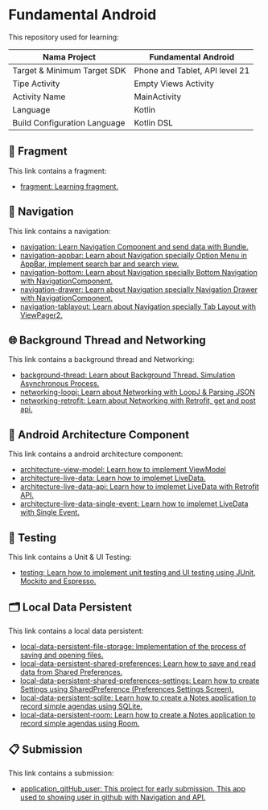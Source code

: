 # Fundamental Android

This repository used for learning:


| Nama Project                  | Fundamental Android            |
|-------------------------------|--------------------------------|
| Target & Minimum Target SDK   | Phone and Tablet, API level 21 |
| Tipe Activity                 | Empty Views Activity           | 
| Activity Name                 | MainActivity                   |
| Language                      | Kotlin                         |
| Build Configuration Language  | Kotlin DSL                     |

## 📱 Fragment

This link contains a fragment:

- [fragment: Learning fragment.](https://github.com/kisahtegar/FundamentalAndroid/tree/fragment)

## 🧭 Navigation

This link contains a navigation:

- [navigation: Learn Navigation Component and send data with Bundle.](https://github.com/kisahtegar/FundamentalAndroid/tree/navigation)
- [navigation-appbar: Learn about Navigation specially Option Menu in AppBar, implement search bar and search view.](https://github.com/kisahtegar/FundamentalAndroid/tree/navigation-appbar)
- [navigation-bottom: Learn about Navigation specially Bottom Navigation with NavigationComponent.](https://github.com/kisahtegar/FundamentalAndroid/tree/navigation-bottom)
- [navigation-drawer: Learn about Navigation specially Navigation Drawer with NavigationComponent.](https://github.com/kisahtegar/FundamentalAndroid/tree/navigation-drawer)
- [navigation-tablayout: Learn about Navigation specially Tab Layout with ViewPager2.](https://github.com/kisahtegar/FundamentalAndroid/tree/navigation-tablayout)


## 🌐 Background Thread and Networking

This link contains a background thread and Networking:

- [background-thread: Learn about Background Thread. Simulation Asynchronous Process.](https://github.com/kisahtegar/FundamentalAndroid/tree/background-thread)
- [networking-loopj: Learn about Networking with LoopJ & Parsing JSON](https://github.com/kisahtegar/FundamentalAndroid/tree/networking-loopj)
- [networking-retrofit: Learn about Networking with Retrofit, get and post api.](https://github.com/kisahtegar/FundamentalAndroid/tree/networking-retrofit)


## 🧩 Android Architecture Component

This link contains a android architecture component:

- [architecture-view-model: Learn how to implement ViewModel](https://github.com/kisahtegar/FundamentalAndroid/tree/architecture-view-model)
- [architecture-live-data: Learn how to implemet LiveData.](https://github.com/kisahtegar/FundamentalAndroid/tree/architecture-live-data)
- [architecture-live-data-api: Learn how to implemet LiveData with Retrofit API.](https://github.com/kisahtegar/FundamentalAndroid/tree/architecture-live-data-api)
- [architecture-live-data-single-event: Learn how to implemet LiveData with Single Event.](https://github.com/kisahtegar/FundamentalAndroid/tree/architecture-live-data-single-event)

## 🧪 Testing

This link contains a Unit & UI Testing:

- [testing: Learn how to implement unit testing and UI testing using JUnit, Mockito and Espresso.](https://github.com/kisahtegar/FundamentalAndroid/tree/testing)


## 🗂️ Local Data Persistent

This link contains a local data persistent:

- [local-data-persistent-file-storage: Implementation of the process of saving and opening files.](https://github.com/kisahtegar/FundamentalAndroid/tree/local-data-persistent-file-storage)
- [local-data-persistent-shared-preferences: Learn how to save and read data from Shared Preferences.](https://github.com/kisahtegar/FundamentalAndroid/tree/local-data-persistent-shared-preferences)
- [local-data-persistent-shared-preferences-settings: Learn how to create Settings using SharedPreference (Preferences Settings Screen).](https://github.com/kisahtegar/FundamentalAndroid/tree/local-data-persistent-shared-preferences-settings)
- [local-data-persistent-sqlite: Learn how to create a Notes application to record simple agendas using SQLite.](https://github.com/kisahtegar/FundamentalAndroid/tree/local-data-persistent-sqlite)
- [local-data-persistent-room: Learn how to create a Notes application to record simple agendas using Room.](https://github.com/kisahtegar/FundamentalAndroid/tree/local-data-persistent-room)


## 📋 Submission

This link contains a submission:

- [application_gitHub_user: This project for early submission. This app used to showing user in github with Navigation and API.](https://github.com/kisahtegar/application_gitHub_user)
